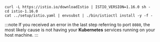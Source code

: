 ```shell showLineNumbers
curl -L https://istio.io/downloadIstio | ISTIO_VERSION=1.16.0 sh -
cd istio-1.16.0
cat ../setup/istio.yaml | envsubst | ./bin/istioctl install -y -f -
```

:::note
If you received an error in the last step referring to port `8080`, the most likely cause is not having your **Kubernetes** services running on your host machine.
:::
